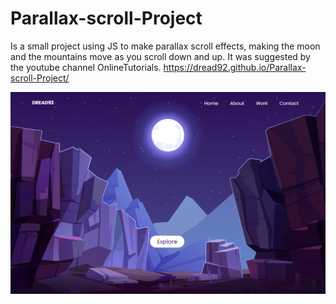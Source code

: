# Parallax-scroll-Project

Is a small project using JS to make parallax scroll effects, making the moon and the mountains move as you scroll down and up.
It was suggested by the youtube channel OnlineTutorials.
https://dread92.github.io/Parallax-scroll-Project/

![alt text](https://github.com/Dread92/Parallax-scroll-Project/blob/master/readme%20image/parallaxscroll.png)

